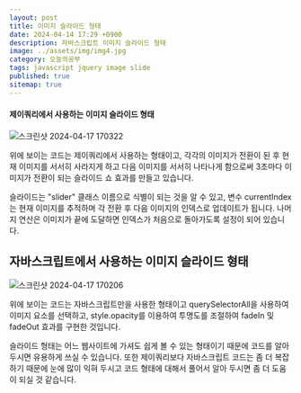 ```yaml
---
layout: post
title: 이미지 슬라이드 형태
date: 2024-04-14 17:29 +0900
description: 자바스크립트 이미지 슬라이드 형태
image: ../assets/img/img4.jpg
category: 오늘의공부
tags: javascript jquery image slide
published: true
sitemap: true
---
```


#### 제이쿼리에서 사용하는 이미지 슬라이드 형태

![스크린샷 2024-04-17 170322](https://github.com/webweaver420/webweaver420.github.io/assets/166381564/88a3f1fb-47aa-4345-a9bf-d6fb193930c6)

위에 보이는 코드는 제이쿼리에서 사용하는 형태이고, 각각의 이미지가 전환이 된 후 현재 이미지를 서서히 사라지게 하고 
다음 이미지를 서서히 나타나게 함으로써 3초마다 이미지가 전환이 되는 슬라이드 쇼 효과를 만들고 있습니다. 

슬라이드는 "slider" 클래스 이름으로 식별이 되는 것을 알 수 있고, 변수 currentIndex는 현재 이미지를 추적하며 각 전환 후 다음 이미지의 인덱스로 업데이트가 됩니다. 나머지 연산은 이미지가 끝에 도달하면 인덱스가 처음으로 돌아가도록 설정이 되어 있습니다.

## 자바스크립트에서 사용하는 이미지 슬라이드 형태

![스크린샷 2024-04-17 170206](https://github.com/webweaver420/webweaver420.github.io/assets/166381564/398b4ecd-f79f-4bd4-83c7-5d58ef54aa53)

위에 보이는 코드는 자바스크립트만을 사용한 형태이고
querySelectorAll을 사용하여 이미지 요소를 선택하고, style.opacity를 이용하여 투명도를 조절하여 fadeIn 및 fadeOut 효과를 구현한 것입니다.

슬라이드 형태는 어느 웹사이트에 가셔도 쉽게 볼 수 있는 형태이기 때문에 코드를 알아두시면 유용하게 쓰실 수 있습니다. 또한 제이쿼리보다 자바스크립트 코드는 좀 더 복잡하기 때문에 눈에 많이 익혀 두시고 코드 형태에 대해서 풀어서 알아 두시면 좀 더 도움이 되실 것 같습니다.





